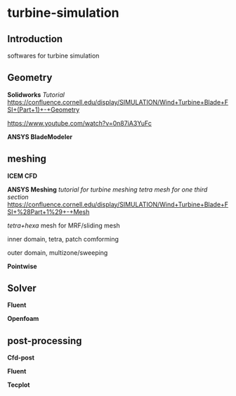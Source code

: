 # turbine-simulation
## Introduction

softwares for turbine simulation
## Geometry
**Solidworks**
*Tutorial*
https://confluence.cornell.edu/display/SIMULATION/Wind+Turbine+Blade+FSI+(Part+1)+-+Geometry

https://www.youtube.com/watch?v=0n87iA3YuFc

**ANSYS BladeModeler**

## meshing 
**ICEM CFD**

**ANSYS Meshing**
*tutorial for turbine meshing*
*tetra mesh for one third section*
https://confluence.cornell.edu/display/SIMULATION/Wind+Turbine+Blade+FSI+%28Part+1%29+-+Mesh

*tetra+hexa*
mesh for MRF/sliding mesh

inner domain, tetra, patch comforming

outer domain, multizone/sweeping

**Pointwise**

## Solver
**Fluent**

**Openfoam**

## post-processing
**Cfd-post**

**Fluent**

**Tecplot**
